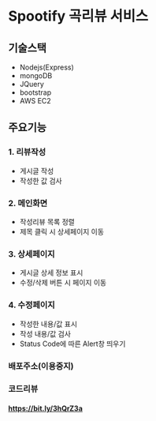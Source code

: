 # Spootify 곡리뷰 서비스

## 기술스택

- Nodejs(Express)
- mongoDB
- JQuery
- bootstrap
- AWS EC2

## 주요기능

### 1. 리뷰작성
- 게시글 작성
- 작성한 값 검사

### 2. 메인화면
- 작성리뷰 목록 정렬
- 제목 클릭 시 상세페이지 이동

### 3. 상세페이지
- 게시글 상세 정보 표시
- 수정/삭제 버튼 시 페이지 이동

### 4. 수정페이지
- 작성한 내용/값 표시
- 작성 내용/값 검사
- Status Code에 따른 Alert창 띄우기


### 배포주소(이용중지)
<!-- #### http://52.79.173.212/ -->

### 코드리뷰
#### https://bit.ly/3hQrZ3a
